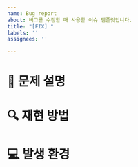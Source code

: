 ```yaml
---
name: Bug report
about: 버그를 수정할 때 사용할 이슈 템플릿입니다.
title: "[FIX] "
labels: ''
assignees: ''

---
```


# 🐞 문제 설명
<!-- 어떤 문제가 발생했는지 간단히 작성해주세요. -->

# 🔍 재현 방법
<!-- 문제의 재현 방법을 적어주세요. (가능하면 스크린샷이나 콘솔 에러 포함) -->

# 💻 발생 환경
<!-- 문제가 발생한 환경을 작성해주세요. (예: 브라우저, OS, 기기 종류, 해상도 등) -->
